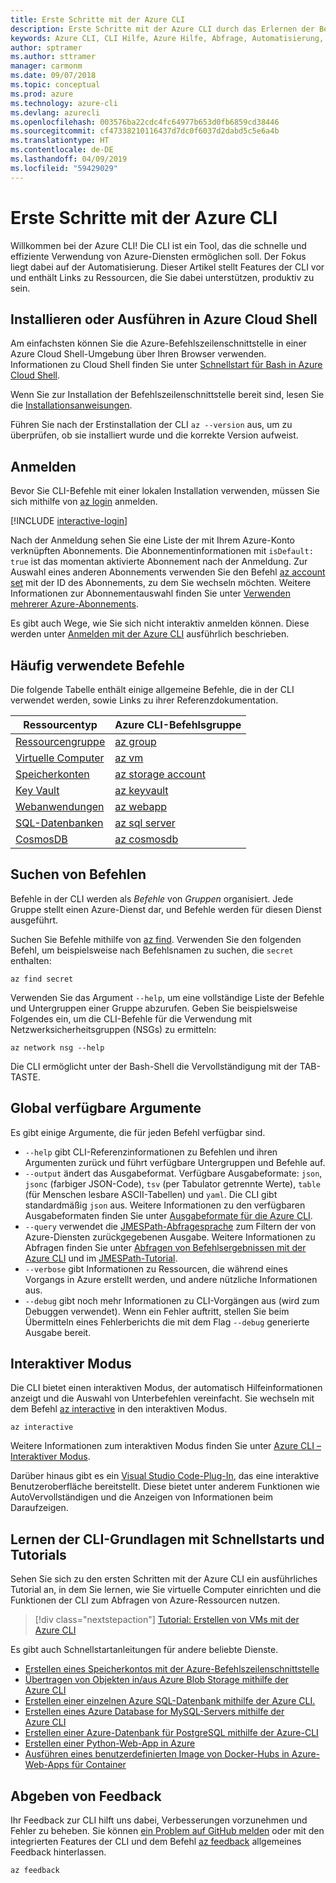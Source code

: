 ```yaml
---
title: Erste Schritte mit der Azure CLI
description: Erste Schritte mit der Azure CLI durch das Erlernen der Befehlsgrundlagen.
keywords: Azure CLI, CLI Hilfe, Azure Hilfe, Abfrage, Automatisierung,
author: sptramer
ms.author: sttramer
manager: carmonm
ms.date: 09/07/2018
ms.topic: conceptual
ms.prod: azure
ms.technology: azure-cli
ms.devlang: azurecli
ms.openlocfilehash: 003576ba22cdc4fc64977b653d0fb6859cd38446
ms.sourcegitcommit: cf47338210116437d7dc0f6037d2dabd5c5e6a4b
ms.translationtype: HT
ms.contentlocale: de-DE
ms.lasthandoff: 04/09/2019
ms.locfileid: "59429029"
---
```

# <a name="get-started-with-azure-cli"></a>Erste Schritte mit der Azure CLI

Willkommen bei der Azure CLI! Die CLI ist ein Tool, das die schnelle und effiziente Verwendung von Azure-Diensten ermöglichen soll. Der Fokus liegt dabei auf der Automatisierung. Dieser Artikel stellt Features der CLI vor und enthält Links zu Ressourcen, die Sie dabei unterstützen, produktiv zu sein.

## <a name="install-or-run-in-azure-cloud-shell"></a>Installieren oder Ausführen in Azure Cloud Shell

Am einfachsten können Sie die Azure-Befehlszeilenschnittstelle in einer Azure Cloud Shell-Umgebung über Ihren Browser verwenden. Informationen zu Cloud Shell finden Sie unter [Schnellstart für Bash in Azure Cloud Shell](/azure/cloud-shell/quickstart).

Wenn Sie zur Installation der Befehlszeilenschnittstelle bereit sind, lesen Sie die [Installationsanweisungen](install-azure-cli.md).

Führen Sie nach der Erstinstallation der CLI `az --version` aus, um zu überprüfen, ob sie installiert wurde und die korrekte Version aufweist.

## <a name="sign-in"></a>Anmelden

Bevor Sie CLI-Befehle mit einer lokalen Installation verwenden, müssen Sie sich mithilfe von [az login](/cli/azure/reference-index#az-login) anmelden.

[!INCLUDE [interactive-login](includes/interactive-login.md)]

Nach der Anmeldung sehen Sie eine Liste der mit Ihrem Azure-Konto verknüpften Abonnements. Die Abonnementinformationen mit `isDefault: true` ist das momentan aktivierte Abonnement nach der Anmeldung. Zur Auswahl eines anderen Abonnements verwenden Sie den Befehl [az account set](/cli/azure/account#az-account-set) mit der ID des Abonnements, zu dem Sie wechseln möchten. Weitere Informationen zur Abonnementauswahl finden Sie unter [Verwenden mehrerer Azure-Abonnements](manage-azure-subscriptions-azure-cli.md).

Es gibt auch Wege, wie Sie sich nicht interaktiv anmelden können. Diese werden unter [Anmelden mit der Azure CLI](authenticate-azure-cli.md) ausführlich beschrieben.

## <a name="common-commands"></a>Häufig verwendete Befehle

Die folgende Tabelle enthält einige allgemeine Befehle, die in der CLI verwendet werden, sowie Links zu ihrer Referenzdokumentation.

| Ressourcentyp | Azure CLI-Befehlsgruppe |
|---------------|-------------------------|
| [Ressourcengruppe](/azure/azure-resource-manager/resource-group-overview) | [az group](/cli/azure/group) |
| [Virtuelle Computer](/azure/virtual-machines) | [az vm](/cli/azure/vm) |
| [Speicherkonten](/azure/storage/common/storage-introduction) | [az storage account](/cli/azure/storage/account) |
| [Key Vault](/azure/key-vault/key-vault-whatis) | [az keyvault](/cli/azure/keyvault) |
| [Webanwendungen](/azure/app-service) | [az webapp](/cli/azure/webapp) |
| [SQL-Datenbanken](/azure/sql-database) | [az sql server](/cli/azure/sql/server) |
| [CosmosDB](/azure/cosmos-db) | [az cosmosdb](/cli/azure/cosmosdb) |

## <a name="finding-commands"></a>Suchen von Befehlen

Befehle in der CLI werden als _Befehle_ von _Gruppen_ organisiert. Jede Gruppe stellt einen Azure-Dienst dar, und Befehle werden für diesen Dienst ausgeführt.

Suchen Sie Befehle mithilfe von [az find](/cli/azure/reference-index#az-find). Verwenden Sie den folgenden Befehl, um beispielsweise nach Befehlsnamen zu suchen, die `secret` enthalten:

```azurecli-interactive
az find secret
```

Verwenden Sie das Argument `--help`, um eine vollständige Liste der Befehle und Untergruppen einer Gruppe abzurufen. Geben Sie beispielsweise Folgendes ein, um die CLI-Befehle für die Verwendung mit Netzwerksicherheitsgruppen (NSGs) zu ermitteln:

```azurecli-interactive
az network nsg --help
```

Die CLI ermöglicht unter der Bash-Shell die Vervollständigung mit der TAB-TASTE.

## <a name="globally-available-arguments"></a>Global verfügbare Argumente

Es gibt einige Argumente, die für jeden Befehl verfügbar sind.

* `--help` gibt CLI-Referenzinformationen zu Befehlen und ihren Argumenten zurück und führt verfügbare Untergruppen und Befehle auf.
* `--output` ändert das Ausgabeformat. Verfügbare Ausgabeformate: `json`, `jsonc` (farbiger JSON-Code), `tsv` (per Tabulator getrennte Werte), `table` (für Menschen lesbare ASCII-Tabellen) und `yaml`. Die CLI gibt standardmäßig `json` aus. Weitere Informationen zu den verfügbaren Ausgabeformaten finden Sie unter [Ausgabeformate für die Azure CLI](format-output-azure-cli.md).
* `--query` verwendet die [JMESPath-Abfragesprache](http://jmespath.org/) zum Filtern der von Azure-Diensten zurückgegebenen Ausgabe. Weitere Informationen zu Abfragen finden Sie unter [Abfragen von Befehlsergebnissen mit der Azure CLI](query-azure-cli.md) und im [JMESPath-Tutorial](http://jmespath.org/tutorial.html).
* `--verbose` gibt Informationen zu Ressourcen, die während eines Vorgangs in Azure erstellt werden, und andere nützliche Informationen aus.
* `--debug` gibt noch mehr Informationen zu CLI-Vorgängen aus (wird zum Debuggen verwendet). Wenn ein Fehler auftritt, stellen Sie beim Übermitteln eines Fehlerberichts die mit dem Flag `--debug` generierte Ausgabe bereit.

## <a name="interactive-mode"></a>Interaktiver Modus

Die CLI bietet einen interaktiven Modus, der automatisch Hilfeinformationen anzeigt und die Auswahl von Unterbefehlen vereinfacht. Sie wechseln mit dem Befehl [az interactive](/cli/azure/reference-index#az-interactive) in den interaktiven Modus.

```azurecli-interactive
az interactive
```

Weitere Informationen zum interaktiven Modus finden Sie unter [Azure CLI – Interaktiver Modus](interactive-azure-cli.md).

Darüber hinaus gibt es ein [Visual Studio Code-Plug-In](https://marketplace.visualstudio.com/items?itemName=ms-vscode.azurecli), das eine interaktive Benutzeroberfläche bereitstellt. Diese bietet unter anderem Funktionen wie AutoVervollständigen und die Anzeigen von Informationen beim Daraufzeigen.

## <a name="learn-cli-basics-with-quickstarts-and-tutorials"></a>Lernen der CLI-Grundlagen mit Schnellstarts und Tutorials

Sehen Sie sich zu den ersten Schritten mit der Azure CLI ein ausführliches Tutorial an, in dem Sie lernen, wie Sie virtuelle Computer einrichten und die Funktionen der CLI zum Abfragen von Azure-Ressourcen nutzen.

> [!div class="nextstepaction"]
> [Tutorial: Erstellen von VMs mit der Azure CLI](azure-cli-vm-tutorial.yml)

Es gibt auch Schnellstartanleitungen für andere beliebte Dienste.

* [Erstellen eines Speicherkontos mit der Azure-Befehlszeilenschnittstelle](/azure/storage/common/storage-quickstart-create-storage-account-cli)
* [Übertragen von Objekten in/aus Azure Blob Storage mithilfe der Azure CLI](/azure/storage/blobs/storage-quickstart-blobs-cli)
* [Erstellen einer einzelnen Azure SQL-Datenbank mithilfe der Azure CLI.](/azure/sql-database/sql-database-get-started-cli)
* [Erstellen eines Azure Database for MySQL-Servers mithilfe der Azure CLI](/azure/mysql/quickstart-create-mysql-server-database-using-azure-cli)
* [Erstellen einer Azure-Datenbank für PostgreSQL mithilfe der Azure-CLI](/azure/postgresql/quickstart-create-server-database-azure-cli)
* [Erstellen einer Python-Web-App in Azure](/azure/app-service/app-service-web-get-started-python)
* [Ausführen eines benutzerdefinierten Image von Docker-Hubs in Azure-Web-Apps für Container](/azure/app-service/containers/quickstart-custom-docker-image)

## <a name="give-feedback"></a>Abgeben von Feedback

Ihr Feedback zur CLI hilft uns dabei, Verbesserungen vorzunehmen und Fehler zu beheben. Sie können [ein Problem auf GitHub melden](https://github.com/azure/azure-cli/issues) oder mit den integrierten Features der CLI und dem Befehl [az feedback](/cli/azure/reference-index#az-feedback) allgemeines Feedback hinterlassen.

```azurecli-interactive
az feedback
```
